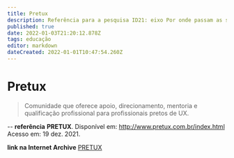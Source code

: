 ```yaml
---
title: Pretux
description: Referência para a pesquisa ID21: eixo Por onde passam as soluções.
published: true
date: 2022-01-03T21:20:12.878Z
tags: educação
editor: markdown
dateCreated: 2022-01-01T10:47:54.260Z
---
```


# Pretux 
> Comunidade que oferece apoio, direcionamento, mentoria e qualificação profissional para profissionais pretos de UX. 

--
**referência**
**PRETUX**. Disponível em: http://www.pretux.com.br/index.html Acesso em: 19 dez. 2021. 

**link na Internet Archive**
[PRETUX](https://web.archive.org/web/20220103211750/http://www.pretux.com.br/index.html)